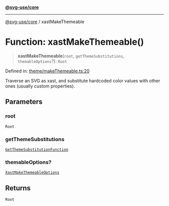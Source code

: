 [**@svg-use/core**](../README.md)

---

[@svg-use/core](../README.md) / xastMakeThemeable

# Function: xastMakeThemeable()

> **xastMakeThemeable**(`root`, `getThemeSubstitutions`, `themableOptions`?):
> `Root`

Defined in:
[theme/makeThemeable.ts:20](https://github.com/fpapado/svg-use/blob/main/packages/core/src/theme/makeThemeable.ts#L20)

Traverse an SVG as xast, and substitute hardcoded color values with other ones
(usually custom properties).

## Parameters

### root

`Root`

### getThemeSubstitutions

[`GetThemeSubstitutionFunction`](../type-aliases/GetThemeSubstitutionFunction.md)

### themableOptions?

[`XastMakeThemeableOptions`](../type-aliases/XastMakeThemeableOptions.md)

## Returns

`Root`
